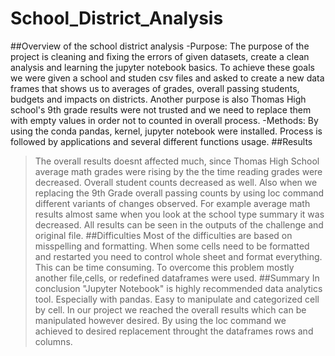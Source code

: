 # School_District_Analysis
##Overview of the school district analysis
-Purpose: The purpose of the project is cleaning and fixing the errors of given datasets, create a clean analysis and learning the jupyter notebook basics. To achieve these goals we were given a school and studen csv files and asked to create a new data frames that shows us to averages of grades, overall passing students, budgets and impacts on districts. Another purpose is also Thomas High school's 9th grade results were not trusted and we need to replace them with empty values in order not to counted in overall process.
-Methods: By using the conda pandas, kernel, jupyter notebook were installed. Process is followed by applications and several different functions usage.
##Results
>The overall results doesnt affected much, since Thomas High School average math grades were rising by the the time reading grades were decreased. Overall student counts decreased as well. Also when we replacing the 9th Grade overall passing counts by using loc command different variants of changes observed. For example average math results almost same when you look at the school type summary it was decreased. All results can be seen in the outputs of the challenge and original file.
##Difficulties
>Most of the difficulties are based on misspelling and formatting. When some cells need to be formatted and restarted you need to control whole sheet and format everything. This can be time consuming. To overcome this problem mostly another file,cells, or redefined dataframes were used.
##Summary
>In conclusion "Jupyter Notebook" is highly recommended data analytics tool. Especially with pandas. Easy to manipulate and categorized cell by cell. In our project we reached the overall results which can be manipulated however desired. By using the loc command we achieved to desired replacement throught the dataframes rows and columns.
